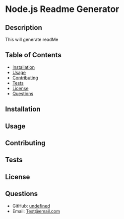 # Node.js Readme Generator

## Description
This will generate readMe

## Table of Contents
- [Installation](#installation)
- [Usage](#usage)
- [Contributing](#contributing)
- [Tests](#tests)
- [License](#license)
- [Questions](#questions)

## Installation

## Usage

## Contributing

## Tests

## License

## Questions
- GitHub: [undefined](https://github.com/undefined)
- Email: Test@email.com